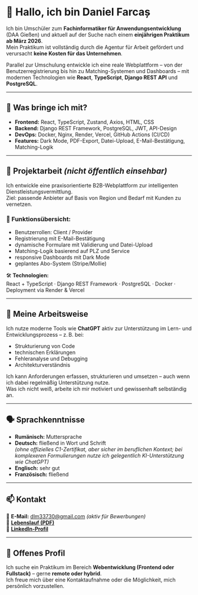 # 👋 Hallo, ich bin Daniel Farcaș

Ich bin Umschüler zum **Fachinformatiker für Anwendungsentwicklung** (DAA Gießen) und aktuell auf der Suche nach einem **einjährigen Praktikum ab März 2026**.  
Mein Praktikum ist vollständig durch die Agentur für Arbeit gefördert und verursacht **keine Kosten für das Unternehmen**.

Parallel zur Umschulung entwickle ich eine reale Webplattform – von der Benutzerregistrierung bis hin zu Matching-Systemen und Dashboards – mit modernen Technologien wie **React**, **TypeScript**, **Django REST API** und **PostgreSQL**.

---

## 💼 Was bringe ich mit?

- **Frontend:** React, TypeScript, Zustand, Axios, HTML, CSS
- **Backend:** Django REST Framework, PostgreSQL, JWT, API-Design
- **DevOps:** Docker, Nginx, Render, Vercel, GitHub Actions (CI/CD)
- **Features:** Dark Mode, PDF-Export, Datei-Upload, E-Mail-Bestätigung, Matching-Logik

---

## 🚀 Projektarbeit *(nicht öffentlich einsehbar)*

Ich entwickle eine praxisorientierte B2B-Webplattform zur intelligenten Dienstleistungsvermittlung.  
Ziel: passende Anbieter auf Basis von Region und Bedarf mit Kunden zu vernetzen.

### 🧩 Funktionsübersicht:
- Benutzerrollen: Client / Provider
- Registrierung mit E-Mail-Bestätigung
- dynamische Formulare mit Validierung und Datei-Upload
- Matching-Logik basierend auf PLZ und Service
- responsive Dashboards mit Dark Mode
- geplantes Abo-System (Stripe/Mollie)

🛠️ **Technologien:**  
React + TypeScript · Django REST Framework · PostgreSQL · Docker · Deployment via Render & Vercel

---

## 🤖 Meine Arbeitsweise

Ich nutze moderne Tools wie **ChatGPT** aktiv zur Unterstützung im Lern- und Entwicklungsprozess – z. B. bei:
- Strukturierung von Code
- technischen Erklärungen
- Fehleranalyse und Debugging
- Architekturverständnis

Ich kann Anforderungen erfassen, strukturieren und umsetzen – auch wenn ich dabei regelmäßig Unterstützung nutze.  
Was ich nicht weiß, arbeite ich mir motiviert und gewissenhaft selbständig an.

---

## 🗣️ Sprachkenntnisse

- **Rumänisch:** Muttersprache  
- **Deutsch:** fließend in Wort und Schrift  
  *(ohne offizielles C1-Zertifikat, aber sicher im beruflichen Kontext; bei komplexeren Formulierungen nutze ich gelegentlich KI-Unterstützung wie ChatGPT)*  
- **Englisch:** sehr gut  
- **Französisch:** fließend

---

## 📫 Kontakt

📧 **E-Mail:** dlm33730@gmail.com *(aktiv für Bewerbungen)*  
🔗 [**Lebenslauf (PDF)**](https://drive.google.com/drive/folders/1Q9Ned0nHD-25wYz-7Kf_njQHSRHJRKkB)  
🔗 [**LinkedIn-Profil**](https://www.linkedin.com/in/dani-farcas-760402112/)

---

## 📌 Offenes Profil

Ich suche ein Praktikum im Bereich **Webentwicklung (Frontend oder Fullstack)** – gerne **remote oder hybrid**.  
Ich freue mich über eine Kontaktaufnahme oder die Möglichkeit, mich persönlich vorzustellen.
